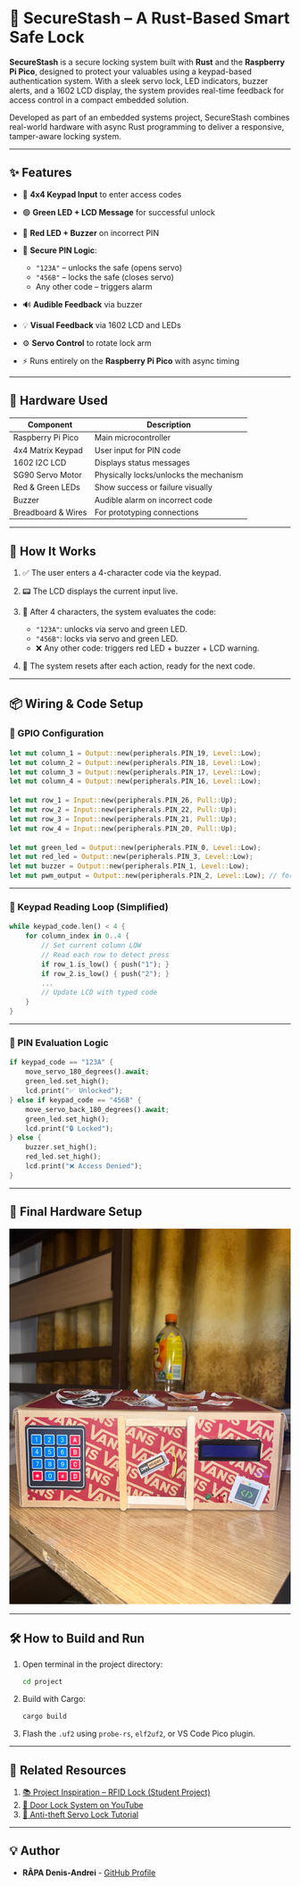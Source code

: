 # 🔐 SecureStash – A Rust-Based Smart Safe Lock

**SecureStash** is a secure locking system built with **Rust** and the **Raspberry Pi Pico**, designed to protect your valuables using a keypad-based authentication system. With a sleek servo lock, LED indicators, buzzer alerts, and a 1602 LCD display, the system provides real-time feedback for access control in a compact embedded solution.

Developed as part of an embedded systems project, SecureStash combines real-world hardware with async Rust programming to deliver a responsive, tamper-aware locking system.

---

## ✨ Features

* 🔢 **4x4 Keypad Input** to enter access codes
* 🟢 **Green LED + LCD Message** for successful unlock
* 🔴 **Red LED + Buzzer** on incorrect PIN
* 🔐 **Secure PIN Logic**:

  * `"123A"` – unlocks the safe (opens servo)
  * `"456B"` – locks the safe (closes servo)
  * Any other code – triggers alarm
* 🔊 **Audible Feedback** via buzzer
* 💡 **Visual Feedback** via 1602 LCD and LEDs
* ⚙️ **Servo Control** to rotate lock arm
* ⚡ Runs entirely on the **Raspberry Pi Pico** with async timing

---

## 🧰 Hardware Used

| Component          | Description                            |
| ------------------ | -------------------------------------- |
| Raspberry Pi Pico  | Main microcontroller                   |
| 4x4 Matrix Keypad  | User input for PIN code                |
| 1602 I2C LCD       | Displays status messages               |
| SG90 Servo Motor   | Physically locks/unlocks the mechanism |
| Red & Green LEDs   | Show success or failure visually       |
| Buzzer             | Audible alarm on incorrect code        |
| Breadboard & Wires | For prototyping connections            |

---

## 🧠 How It Works

1. ✅ The user enters a 4-character code via the keypad.
2. 📟 The LCD displays the current input live.
3. 🎯 After 4 characters, the system evaluates the code:

   * `"123A"`: unlocks via servo and green LED.
   * `"456B"`: locks via servo and green LED.
   * ❌ Any other code: triggers red LED + buzzer + LCD warning.
4. 🔄 The system resets after each action, ready for the next code.

---

## 📦 Wiring & Code Setup

### 🔌 GPIO Configuration

```rust
let mut column_1 = Output::new(peripherals.PIN_19, Level::Low);
let mut column_2 = Output::new(peripherals.PIN_18, Level::Low);
let mut column_3 = Output::new(peripherals.PIN_17, Level::Low);
let mut column_4 = Output::new(peripherals.PIN_16, Level::Low);

let mut row_1 = Input::new(peripherals.PIN_26, Pull::Up);
let mut row_2 = Input::new(peripherals.PIN_22, Pull::Up);
let mut row_3 = Input::new(peripherals.PIN_21, Pull::Up);
let mut row_4 = Input::new(peripherals.PIN_20, Pull::Up);

let mut green_led = Output::new(peripherals.PIN_0, Level::Low);
let mut red_led = Output::new(peripherals.PIN_3, Level::Low);
let mut buzzer = Output::new(peripherals.PIN_1, Level::Low);
let mut pwm_output = Output::new(peripherals.PIN_2, Level::Low); // for servo
```

---

### 🔁 Keypad Reading Loop (Simplified)

```rust
while keypad_code.len() < 4 {
    for column_index in 0..4 {
        // Set current column LOW
        // Read each row to detect press
        if row_1.is_low() { push("1"); }
        if row_2.is_low() { push("2"); }
        ...
        // Update LCD with typed code
    }
}
```

---

### 🔐 PIN Evaluation Logic

```rust
if keypad_code == "123A" {
    move_servo_180_degrees().await;
    green_led.set_high();
    lcd.print("✅ Unlocked");
} else if keypad_code == "456B" {
    move_servo_back_180_degrees().await;
    green_led.set_high();
    lcd.print("🔒 Locked");
} else {
    buzzer.set_high();
    red_led.set_high();
    lcd.print("❌ Access Denied");
}
```

---

## 📸 Final Hardware Setup

![Final Product](poza.jpg)

---

## 🛠 How to Build and Run

1. Open terminal in the project directory:

   ```bash
   cd project
   ```
2. Build with Cargo:

   ```bash
   cargo build
   ```
3. Flash the `.uf2` using `probe-rs`, `elf2uf2`, or VS Code Pico plugin.

---

## 🔗 Related Resources

1. [📚 Project Inspiration – RFID Lock (Student Project)](https://ocw.cs.pub.ro/courses/pm/prj2022/arosca/rfid-lock)
2. [🔐 Door Lock System on YouTube](https://www.youtube.com/watch?v=kGyQS3B1IwU)
3. [🚨 Anti-theft Servo Lock Tutorial](https://www.youtube.com/watch?v=Jg0W165iHYk)

---

## 💡 Author

- **RÂPA Denis-Andrei** - [GitHub Profile](https://github.com/adenis033)
